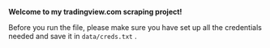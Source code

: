 **Welcome to my tradingview.com scraping project!**

Before you run the file, please make sure you have set up all the credentials needed and save it in `data/creds.txt` .